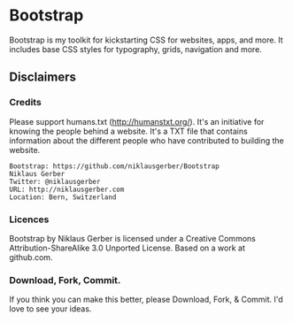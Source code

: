 # Bootstrap
Bootstrap is my toolkit for kickstarting CSS for websites, apps, and more. It includes base CSS styles for typography, grids, navigation and more.

## Disclaimers

### Credits
Please support humans.txt (http://humanstxt.org/). It's an initiative for knowing the people behind a website. It's a TXT file that contains information about the different people who have contributed to building the website.

	Bootstrap: https://github.com/niklausgerber/Bootstrap
	Niklaus Gerber
	Twitter: @niklausgerber
	URL: http://niklausgerber.com
	Location: Bern, Switzerland
	
### Licences
Bootstrap by Niklaus Gerber is licensed under a Creative Commons Attribution-ShareAlike 3.0 Unported License.
Based on a work at github.com.

### Download, Fork, Commit.
If you think you can make this better, please Download, Fork, & Commit. I'd love to see your ideas.
